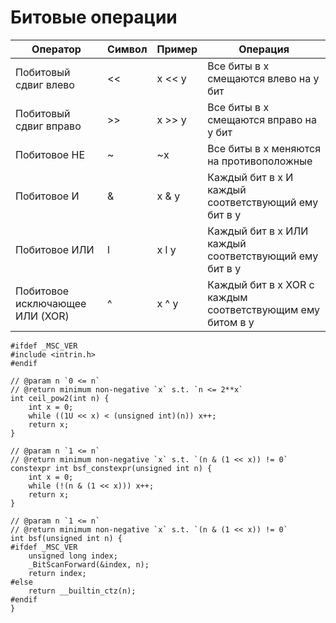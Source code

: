 # Битовые операции

|Оператор|Символ|Пример|Операция|
|-|-|-|-|
|Побитовый сдвиг влево	|<<	|x << y|	Все биты в x смещаются влево на y бит|
|Побитовый сдвиг вправо	|>>	|x >> y	|Все биты в x смещаются вправо на y бит|
|Побитовое НЕ	|~|	~x	|Все биты в x меняются на противоположные|
|Побитовое И	|&|	x & y	|Каждый бит в x И каждый соответствующий ему бит в y|
|Побитовое ИЛИ	|l|	x l y	|Каждый бит в x ИЛИ каждый соответствующий ему бит в y|
|Побитовое исключающее ИЛИ (XOR)|	^|	x ^ y	|Каждый бит в x XOR с каждым соответствующим ему битом в y|


```
#ifdef _MSC_VER
#include <intrin.h>
#endif

// @param n `0 <= n`
// @return minimum non-negative `x` s.t. `n <= 2**x`
int ceil_pow2(int n) {
    int x = 0;
    while ((1U << x) < (unsigned int)(n)) x++;
    return x;
}

// @param n `1 <= n`
// @return minimum non-negative `x` s.t. `(n & (1 << x)) != 0`
constexpr int bsf_constexpr(unsigned int n) {
    int x = 0;
    while (!(n & (1 << x))) x++;
    return x;
}

// @param n `1 <= n`
// @return minimum non-negative `x` s.t. `(n & (1 << x)) != 0`
int bsf(unsigned int n) {
#ifdef _MSC_VER
    unsigned long index;
    _BitScanForward(&index, n);
    return index;
#else
    return __builtin_ctz(n);
#endif
}
```